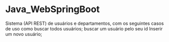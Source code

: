 # Java_WebSpringBoot
Sistema (API REST) de usuários e departamentos, com os seguintes casos de uso como buscar todos usuários; buscar um usuário pelo seu id Inserir um novo usuário;
